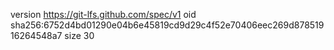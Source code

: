 version https://git-lfs.github.com/spec/v1
oid sha256:6752d4bd01290e04b6e45819cd9d29c4f52e70406eec269d87851916264548a7
size 30
